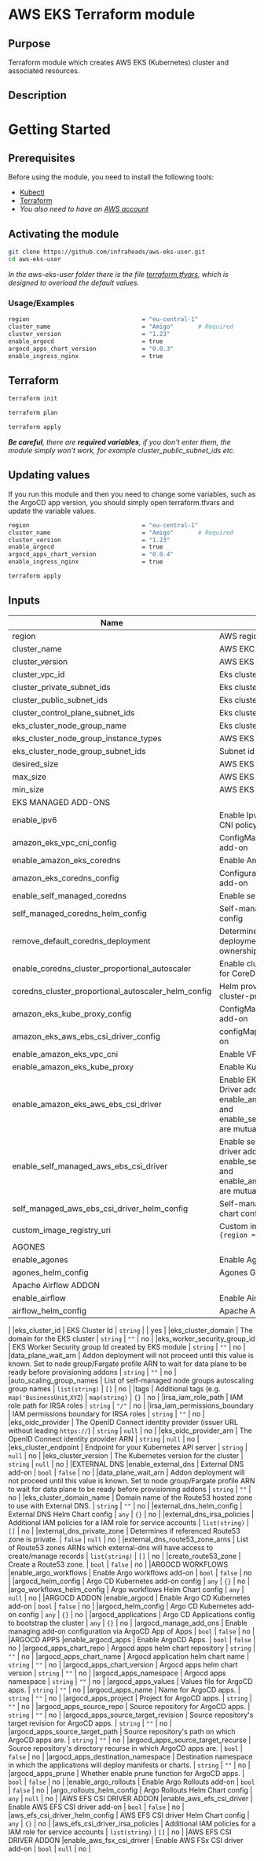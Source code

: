 # AWS EKS Terraform module

## Purpose
Terraform module which creates AWS EKS (Kubernetes) cluster and associated resources.

## Description

# Getting Started
## Prerequisites
Before using the module, you need to install the following tools:

- [Kubectl](https://kubernetes.io/docs/tasks/tools/)
- [Terraform](https://developer.hashicorp.com/terraform/tutorials/aws-get-started/install-cli)
- *You also need to have an [AWS account](https://portal.aws.amazon.com/billing/signup#/start/email)*

## Activating the module
```bash
git clone https://github.com/infraheads/aws-eks-user.git
cd aws-eks-user
```
*In the aws-eks-user folder there is the file [terraform.tfvars](https://github.com/infraheads/aws-eks-user/blob/main/terraform.tfvars), which is designed to overload the default values.*
### Usage/Examples
```bash
region                                = "eu-central-1"
cluster_name                          = "Amigo"       # Required
cluster_version                       = "1.23"
enable_argocd                         = true
argocd_apps_chart_version             = "0.0.3"
enable_ingress_nginx                  = true
```
## Terraform
```bash
terraform init
```
```bash
terraform plan
```
```bash
terraform apply
```
***Be careful**, there are **required variables**, if you don't enter them, the module simply won't work, for example cluster_public_subnet_ids etc.*

## Updating values
If you run this module and then you need to change some variables, such as the ArgoCD app version, you should simply open terraform.tfvars and update the variable values.
```bash
region                                = "eu-central-1"
cluster_name                          = "Amigo"       # Required
cluster_version                       = "1.23"
enable_argocd                         = true
argocd_apps_chart_version             = "0.0.4"
enable_ingress_nginx                  = true
```
```bash
terraform apply
```

## Inputs

| Name | Description | Type | Default | Required |
|------|-------------|------|---------|:--------:|
|region | AWS region | `string` | `null` | no |
|cluster_name | AWS EKC cluster name | `string` | | yes |
|cluster_version | AWS EKS cluster version | `string` | `""` | no |
|cluster_vpc_id | Eks cluster vpc id | `string` |   | yes |
|cluster_private_subnet_ids | Eks cluster private subnet ids | `list` | `[""]` | no |
|cluster_public_subnet_ids | Eks cluster public subnet ids | `list(any)` |  | yes |
|cluster_control_plane_subnet_ids | Eks cluster controle plane subnet ids | `list(any)` |  | yes |
|eks_cluster_node_group_name | Eks cluster node group name | `string` |  | yes |
|eks_cluster_node_group_instance_types | AWS EKS cluster node types | `list(any)` |  | yes |
|eks_cluster_node_group_subnet_ids | Subnet id for eks cluster node group | `list(any)` |  | yes |
|desired_size | AWS EKS cluster nodes desired size | `number` | `1` | no |
|max_size | AWS EKS cluster nodes maximum size | `number` | `1` | no |
|min_size | AWS EKS cluster nodes minimum size | `number` | `1` | no |
|EKS MANAGED ADD-ONS
|enable_ipv6 | Enable Ipv6 network. Attaches new VPC CNI policy to the IRSA role | `bool` | `false` | no |
|amazon_eks_vpc_cni_config | ConfigMap of Amazon EKS VPC CNI add-on | `any` | `{}` | no |
|enable_amazon_eks_coredns | Enable Amazon EKS CoreDNS add-on | `bool` | `false` | no |
|amazon_eks_coredns_config | Configuration for Amazon CoreDNS EKS add-on | `any` | `{}` | no |
|enable_self_managed_coredns | Enable self-managed CoreDNS add-on | `bool` | `false` | no |
|self_managed_coredns_helm_config | Self-managed CoreDNS Helm chart config | `any` | `{}` | no |
|remove_default_coredns_deployment | Determines whether the default deployment of CoreDNS is removed and ownership of kube-dns passed to Helm | `bool` | `false` | no |
|enable_coredns_cluster_proportional_autoscaler | Enable cluster-proportional-autoscaler for CoreDNS | `bool` | `true` | no |
|coredns_cluster_proportional_autoscaler_helm_config | Helm provider config for the CoreDNS cluster-proportional-autoscaler | `any` | `{}` | no |
|amazon_eks_kube_proxy_config | ConfigMap for Amazon EKS Kube-Proxy add-on | `any` | `{}` | no |
|amazon_eks_aws_ebs_csi_driver_config | configMap for AWS EBS CSI Driver add-on | `any` | `{}` | no |
|enable_amazon_eks_vpc_cni | Enable VPC CNI add-on | `bool` | `false` | no |
|enable_amazon_eks_kube_proxy | Enable Kube Proxy add-on | `bool` | `false` | no |
|enable_amazon_eks_aws_ebs_csi_driver | Enable EKS Managed AWS EBS CSI Driver add-on; enable_amazon_eks_aws_ebs_csi_driver and enable_self_managed_aws_ebs_csi_driver are mutually exclusive | `bool` | `false` | no |
|enable_self_managed_aws_ebs_csi_driver | Enable self-managed aws-ebs-csi-driver add-on; enable_self_managed_aws_ebs_csi_driver and enable_amazon_eks_aws_ebs_csi_driver are mutually exclusive | `bool` | `false` | no |
|self_managed_aws_ebs_csi_driver_helm_config | Self-managed aws-ebs-csi-driver Helm chart config | `any` | `{}` | no |
|custom_image_registry_uri | Custom image registry URI map of `{region = dkr.endpoint }` | `map(string)` | `{}` | no |
|AGONES
|enable_agones | Enable Agones GamServer add-on | `bool` | `false` | no |
|agones_helm_config | Agones GameServer Helm Chart config | `any` | `{}` | no |
|Apache Airflow ADDON
|enable_airflow | Enable Airflow add-on | `bool` | `false` | no |
|airflow_helm_config | Apache Airflow v2 Helm Chart config | `any` | `{}` | no |
|
|eks_cluster_id | EKS Cluster Id | `string` |  | yes |
|eks_cluster_domain | The domain for the EKS cluster | `string` | `""` | no |
|eks_worker_security_group_id | EKS Worker Security group Id created by EKS module | `string` | `""` | no |
|data_plane_wait_arn | Addon deployment will not proceed until this value is known. Set to node group/Fargate profile ARN to wait for data plane to be ready before provisioning addons | `string` | `""` | no |
|auto_scaling_group_names | List of self-managed node groups autoscaling group names | `list(string)` | `[]` | no |
|tags | Additional tags (e.g. `map('BusinessUnit`,`XYZ`) | `map(string)` | `{}` | no |
|irsa_iam_role_path | IAM role path for IRSA roles | `string` | `"/"` | no |
|irsa_iam_permissions_boundary | IAM permissions boundary for IRSA roles | `string` | `""` | no |
|eks_oidc_provider | The OpenID Connect identity provider (issuer URL without leading `https://`) | `string` | `null` | no |
|eks_oidc_provider_arn | The OpenID Connect identity provider ARN | `string` | `null` | no |
|eks_cluster_endpoint | Endpoint for your Kubernetes API server | `string` | `null` | no |
|eks_cluster_version | The Kubernetes version for the cluster | `string` | `null` | no |
|EXTERNAL DNS
|enable_external_dns | External DNS add-on | `bool` | `false` | no |
|data_plane_wait_arn | Addon deployment will not proceed until this value is known. Set to node group/Fargate profile ARN to wait for data plane to be ready before provisioning addons | `string` | `""` | no |
|eks_cluster_domain_name | Domain name of the Route53 hosted zone to use with External DNS. | `string` | `""` | no |
|external_dns_helm_config | External DNS Helm Chart config | `any` | `{}` | no |
|external_dns_irsa_policies | Additional IAM policies for a IAM role for service accounts | `list(string)` | `[]` | no |
|external_dns_private_zone | Determines if referenced Route53 zone is private. | `false` | `null` | no |
|external_dns_route53_zone_arns | List of Route53 zones ARNs which external-dns will have access to create/manage records | `list(string)` | `[]` | no |
|create_route53_zone | Create a Route53 zone. | `bool` | `false` | no |
|ARGOCD WORKFLOWS
|enable_argo_workflows | Enable Argo workflows add-on | `bool` | `false` | no |
|argocd_helm_config | Argo CD Kubernetes add-on config | `any` | `{}` | no |
|argo_workflows_helm_config | Argo workflows Helm Chart config | `any` | `null` | no |
|ARGOCD ADDON
|enable_argocd | Enable Argo CD Kubernetes add-on | `bool` | `false` | no |
|argocd_helm_config | Argo CD Kubernetes add-on config | `any` | `{}` | no |
|argocd_applications | Argo CD Applications config to bootstrap the cluster | `any` | `{}` | no |
|argocd_manage_add_ons | Enable managing add-on configuration via ArgoCD App of Apps | `bool` | `false` | no |
|ARGOCD APPS
|enable_argocd_apps | Enable ArgoCD Apps. | `bool` | `false` | no |
|argocd_apps_chart_repo | Argocd apps helm chart repository | `string` | `""` | no |
|argocd_apps_chart_name | Argocd application helm chart name | `string` | `""` | no |
|argocd_apps_chart_version | Argocd apps helm chart version | `string` | `""` | no |
|argocd_apps_namespace | Argocd apps namespace | `string` | `""` | no |
|argocd_apps_values | Values file for ArgoCD apps. | `string` | `""` | no |
|argocd_apps_name | Name for ArgoCD apps. | `string` | `""` | no |
|argocd_apps_project | Project for ArgoCD apps. | `string` | `""` | no |
|argocd_apps_source_repo | Source repository for ArgoCD apps. | `string` | `""` | no |
|argocd_apps_source_target_revision | Source repository's target revision for ArgoCD apps. | `string` | `""` | no |
|argocd_apps_source_target_path | Source repository's path on which ArgoCD apps are. | `string` | `""` | no |
|argocd_apps_source_target_recurse | Source repository's directory recurse in which ArgoCD apps are. | `bool` | `false` | no |
|argocd_apps_destination_namespace | Destination namespace in which the applications will deploy manifests or charts. | `string` | `""` | no |
|argocd_apps_prune | Whether enable prune function for ArgoCD apps. | `bool` | `false` | no |
|enable_argo_rollouts | Enable Argo Rollouts add-on | `bool` | `false` | no |
|argo_rollouts_helm_config | Argo Rollouts Helm Chart config | `any` | `null` | no |
|AWS EFS CSI DRIVER ADDON
|enable_aws_efs_csi_driver | Enable AWS EFS CSI driver add-on | `bool` | `false` | no |
|aws_efs_csi_driver_helm_config | AWS EFS CSI driver Helm Chart config | `any` | `{}` | no |
|aws_efs_csi_driver_irsa_policies | Additional IAM policies for a IAM role for service accounts | `list(string)` | `[]` | no |
|AWS EFS CSI DRIVER ADDON
|enable_aws_fsx_csi_driver | Enable AWS FSx CSI driver add-on | `bool` | `null` | no |

